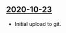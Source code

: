 ## [2020-10-23](https://github.com/faktaoklimatu/graphics/blob/b253427fcc97a23462362b3a7615fba73ef8dc32/Data%20visualization/Emissions/World/Emission%20intensity%20of%20world%20regions/cs-emisni-intenzity.ai)

- Initial upload to git.

